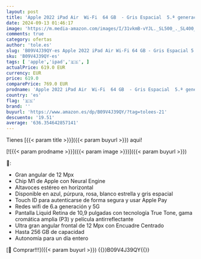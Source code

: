 ```yaml
---
layout: post
title: 'Apple 2022 iPad Air  Wi-Fi  64 GB  - Gris Espacial  5.ª generación '
date: 2024-09-13 01:46:17
image: 'https://m.media-amazon.com/images/I/31vkmB-vYJL._SL500_._SL400_.jpg'
comments: true
category: ofertas
author: 'tole.es'
slug: 'B09V4J39QY-es Apple 2022 iPad Air Wi-Fi 64 GB - Gris Espacial 5.ª...'
sku: 'B09V4J39QY-es'
tags: [ 'apple','ipad','🇪🇸', ]
actualPrice: 619.0 EUR
currency: EUR
price: 619.0
comparePrice: 769.0 EUR
prodname: 'Apple 2022 iPad Air  Wi-Fi  64 GB  - Gris Espacial  5.ª generación '
country: 'es'
flag: '🇪🇸'
brand: ''
buyurl: 'https://www.amazon.es/dp/B09V4J39QY/?tag=tolees-21'
descuento: '19.51'
average: '636.354642857141'
---
```


Tienes [{{< param title >}}]({{< param buyurl >}}) aqui!

[![{{< param prodname >}}]({{< param image >}})]({{< param buyurl >}})

🔎:

- Gran angular de 12 Mpx
- Chip M1 de Apple con Neural Engine
- Altavoces estéreo en horizontal
- Disponible en azul, púrpura, rosa, blanco estrella y gris espacial
- Touch ID para autenticarse de forma segura y usar Apple Pay
- Redes wifi de 6.a generación y 5G
- Pantalla Liquid Retina de 10,9 pulgadas con tecnología True Tone, gama cromática amplia (P3) y película antirreflectante
- Ultra gran angular frontal de 12 Mpx con Encuadre Centrado
- Hasta 256 GB de capacidad
- Autonomía para un día entero

[🛒 Comprar!!!]({{< param buyurl >}})
{{<world>}}B09V4J39QY{{</world>}}
